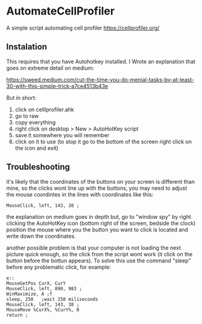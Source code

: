 # AutomateCellProfiler
A simple script automating cell profiler https://cellprofiler.org/

 ## Instalation
 This requires that you have Autohotkey installed. I Wrote an explanation that goes on extreme detail on medium:

 https://sweed.medium.com/cut-the-time-you-do-menial-tasks-by-at-least-30-with-this-simple-trick-a7ce4513b43e

But in short:

1. click on celllprofiler.ahk
2. go to raw
3. copy everything
4. right click on desktop > New > AutoHotKey script
5. save it somewhere you will remember
6. click on it to use (to stop it go to the bottom of the screen right click on the icon and exit)


## Troubleshooting

it's likely that the coordinates of the buttons on your screen is different than mine, so the clicks wont line up with the buttons, you may need to adjust the mouse coordintes in the lines with coordinates like this:
```
MouseClick, left, 143, 38 ;
```
the explanation on medium goes in depth but, go to "window spy" by right clicking the AutoHotKey icon (bottom right of the screen, bedside the clock) position the mouse where you the button you want to click is located and write down the coordinates.

another possible problem is that your computer is not loading the next picture quick enough, so the click from the script wont work (it click on the button before the bottun appears).  To solve this use the command "sleep" before any problematic click, for example:
```
e::
MouseGetPos CurX, CurY
MouseClick, left, 890, 983 ;
WinMaximize, A ;f
sleep, 250   ;wait 250 miliseconds
MouseClick, left, 143, 38 ;
MouseMove %CurX%, %CurY%, 0
return ;
